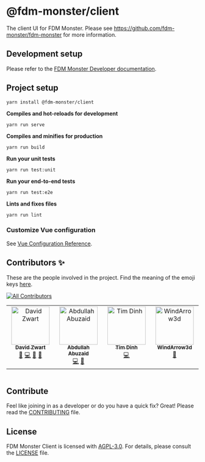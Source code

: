# @fdm-monster/client

The client UI for FDM Monster. Please see https://github.com/fdm-monster/fdm-monster for more information.

## Development setup

Please refer to the [FDM Monster Developer documentation](https://docs.fdm-monster.net/docs/developer_setup/setup_client).

## Project setup
```
yarn install @fdm-monster/client
```

**Compiles and hot-reloads for development**
```
yarn run serve
```

**Compiles and minifies for production**
```
yarn run build
```

**Run your unit tests**
```
yarn run test:unit
```

**Run your end-to-end tests**
```
yarn run test:e2e
```

**Lints and fixes files**
```
yarn run lint
```
### Customize Vue configuration
See [Vue Configuration Reference](https://cli.vuejs.org/config/).

## Contributors ✨

These are the people involved in the project.  Find the meaning of the emoji keys [here](https://allcontributors.org/docs/en/emoji-key).

<!-- ALL-CONTRIBUTORS-BADGE:START - Do not remove or modify this section -->
[![All Contributors](https://img.shields.io/badge/all_contributors-4-orange.svg?style=flat-square)](#contributors-)
<!-- ALL-CONTRIBUTORS-BADGE:END -->

<!-- ALL-CONTRIBUTORS-LIST:START - Do not remove or modify this section -->
<!-- prettier-ignore-start -->
<!-- markdownlint-disable -->
<table>
  <tbody>
    <tr>
      <td align="center" valign="top" width="14.28%"><a href="https://github.com/davidzwa"><img src="https://avatars.githubusercontent.com/u/6005355?v=4?s=100" width="100px;" alt="David Zwart"/><br /><sub><b>David Zwart</b></sub></a><br /><a href="https://github.com/fdm-monster/fdm-monster-client/issues?q=author%3Adavidzwa" title="Bug reports">🐛</a> <a href="https://github.com/fdm-monster/fdm-monster-client/commits?author=davidzwa" title="Code">💻</a> <a href="#maintenance-davidzwa" title="Maintenance">🚧</a> <a href="#userTesting-davidzwa" title="User Testing">📓</a></td>
      <td align="center" valign="top" width="14.28%"><a href="https://github.com/Abdullah-Abuzaid"><img src="https://avatars.githubusercontent.com/u/61384954?v=4?s=100" width="100px;" alt="Abdullah Abuzaid"/><br /><sub><b>Abdullah Abuzaid</b></sub></a><br /><a href="https://github.com/fdm-monster/fdm-monster-client/commits?author=Abdullah-Abuzaid" title="Code">💻</a> <a href="https://github.com/fdm-monster/fdm-monster-client/issues?q=author%3AAbdullah-Abuzaid" title="Bug reports">🐛</a></td>
      <td align="center" valign="top" width="14.28%"><a href="https://github.com/timmiedinnie"><img src="https://avatars.githubusercontent.com/u/3026022?v=4?s=100" width="100px;" alt="Tim Dinh"/><br /><sub><b>Tim Dinh</b></sub></a><br /><a href="https://github.com/fdm-monster/fdm-monster-client/commits?author=timmiedinnie" title="Code">💻</a></td>
      <td align="center" valign="top" width="14.28%"><a href="https://github.com/WindArrow3d"><img src="https://avatars.githubusercontent.com/u/91099282?v=4?s=100" width="100px;" alt="WindArrow3d"/><br /><sub><b>WindArrow3d</b></sub></a><br /><a href="https://github.com/fdm-monster/fdm-monster-client/issues?q=author%3AWindArrow3d" title="Bug reports">🐛</a></td>
    </tr>
  </tbody>
</table>

<!-- markdownlint-restore -->
<!-- prettier-ignore-end -->

<!-- ALL-CONTRIBUTORS-LIST:END -->

<!-- ALL-CONTRIBUTORS-LIST:START - Do not remove or modify this section -->
<!-- prettier-ignore-start -->
<!-- markdownlint-disable -->
<!-- markdownlint-restore -->
<!-- prettier-ignore-end -->

<table></table>

<!-- ALL-CONTRIBUTORS-LIST:END -->

## Contribute

Feel like joining in as a developer or do you have a quick fix? Great! Please read
the [CONTRIBUTING](https://github.com/fdm-monster/fdm-monster/blob/develop/CONTRIBUTING.md) file.

## License

FDM Monster Client is licensed with [AGPL-3.0](LICENSE). For details, please consult the [LICENSE](LICENSE) file.
